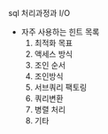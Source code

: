 sql 처리과정과 I/O

- 자주 사용하는 힌트 목록
  1. 최적화 목표
  2. 액세스 방식
  3. 조인 순서
  4. 조인방식
  5. 서브쿼리 팩토링
  6. 쿼리변환
  7. 병렬 처리
  8. 기타
